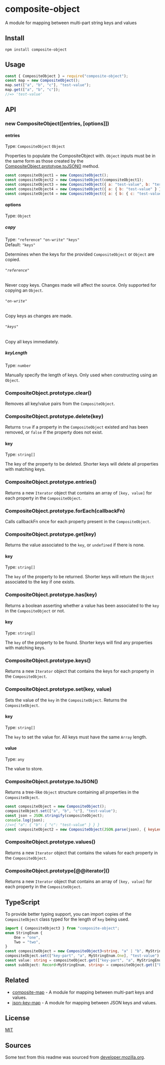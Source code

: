 # composite-object

A module for mapping between multi-part string keys and values

## Install

```
npm install composite-object
```

## Usage

```js
const { CompositeObject } = require("composite-object");
const map = new CompositeObject();
map.set(["a", "b", "c"], "test-value");
map.get(["a", "b", "c"]);
//=> 'test-value'
```

## API

### new CompositeObject([entries, [options]])

#### entries

Type: `CompositeObject` `Object`

Properties to populate the CompositeObject with. `Object` inputs must be in the same form as those created by the
[CompositeObject.prototype.toJSON\(\)](#compositeobjectprototypetojson) method.

```js
const compositeObject1 = new CompositeObject();
const compositeObject2 = new CompositeObject(compositeObject1);
const compositeObject3 = new CompositeObject({ a: "test-value", b: "test-value-2" }, { keyLength: 1 });
const compositeObject4 = new CompositeObject({ a: { b: "test-value" } }, { keyLength: 2 });
const compositeObject4 = new CompositeObject({ a: { b: { c: "test-value" } } }, { keyLength: 3 });
```

#### options

Type: `Object`

##### copy

Type: `"reference"` `"on-write"` `"keys"`<br>
Default: `"keys"`

Determines when the keys for the provided `CompositeObject` or `Object` are copied.

###### `"reference"`

Never copy keys. Changes made will affect the source. Only supported for copying an `Object`.

###### `"on-write"`

Copy keys as changes are made.

###### `"keys"`

Copy all keys immediately.

##### keyLength

Type: `number`

Manually specify the length of keys. Only used when constructing using an `Object`.

### CompositeObject.prototype.clear()

Removes all key/value pairs from the `CompositeObject`.

### CompositeObject.prototype.delete(key)

Returns `true` if a property in the `CompositeObject` existed and has been removed, or `false` if the property does
not exist.

#### key

Type: `string[]`

The key of the property to be deleted. Shorter keys will delete all properties with matching keys.

### CompositeObject.prototype.entries()

Returns a new `Iterator` object that contains an array of `[key, value]` for each property in the `CompositeObject`.

### CompositeObject.prototype.forEach(callbackFn)

Calls callbackFn once for each property present in the `CompositeObject`.

### CompositeObject.prototype.get(key)

Returns the value associated to the `key`, or `undefined` if there is none.

#### key

Type: `string[]`

The `key` of the property to be returned. Shorter keys will return the `Object` associated to the key if one exists.

### CompositeObject.prototype.has(key)

Returns a boolean asserting whether a value has been associated to the `key` in the `CompositeObject` or not.

#### key

Type: `string[]`

The `key` of the property to be found. Shorter keys will find any properties with matching keys.

### CompositeObject.prototype.keys()

Returns a new `Iterator` object that contains the keys for each property in the `CompositeObject`.

### CompositeObject.prototype.set(key, value)

Sets the value of the `key` in the `CompositeObject`. Returns the `CompositeObject`.

#### key

Type: `string[]`

The `key` to set the value for. All keys must have the same `Array` length.

#### value

Type: `any`

The value to store.

### CompositeObject.prototype.toJSON()

Returns a tree-like `Object` structure containing all properties in the `CompositeObject`.

```js
const compositeObject = new CompositeObject();
compositeObject.set(["a", "b", "c"], "test-value");
const json = JSON.stringify(compositeObject);
console.log(json);
//=>{ "a": { "b": { "c": "test-value" } } }
const compositeObject2 = new CompositeObject(JSON.parse(json), { keyLength: 3 });
```

### CompositeObject.prototype.values()

Returns a new `Iterator` object that contains the values for each property in the `CompositeObject`.

### CompositeObject.prototype\[@@iterator\]()

Returns a new `Iterator` object that contains an array of `[key, value]` for each property in the `CompositeObject`.

## TypeScript

To provide better typing support, you can import copies of the `CompositeObject` class typed for the length of `key`
being used.

```ts
import { CompositeObject3 } from "composite-object";
enum StringEnum {
    One = "one",
    Two = "two",
}
const compositeObject = new CompositeObject3<string, "a" | "b", MyStringEnum, string>();
compositeObject.set(["key-part", "a", MyStringEnum.One], "test-value");
const value: string = compositeObject.get(["key-part", "a", MyStringEnum.One]);
const subObject: Record<MyStringEnum, string> = compositeObject.get(["key-part", "a"]);
```

## Related

-   [composite-map](https://github.com/WesVanVugt/composite-map) - A module for mapping between multi-part keys and values.
-   [json-key-map](https://github.com/WesVanVugt/json-key-map) - A module for mapping between JSON keys and values.

## License

[MIT](https://github.com/WesVanVugt/composite-object/blob/master/license)

## Sources

Some text from this readme was sourced from [developer.mozilla.org](https://developer.mozilla.org/en-US/docs/Web/JavaScript/Reference/Global_Objects/Map).
